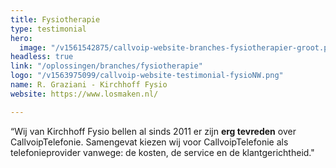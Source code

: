 ```yaml
---
title: Fysiotherapie
type: testimonial
hero:
  image: "/v1561542875/callvoip-website-branches-fysiotherapier-groot.png"
headless: true
link: "/oplossingen/branches/fysiotherapie"
logo: "/v1563975099/callvoip-website-testimonial-fysioNW.png"
name: R. Graziani - Kirchhoff Fysio
website: https://www.losmaken.nl/

---
```

“Wij van Kirchhoff Fysio bellen al sinds 2011 er zijn **erg tevreden** over CallvoipTelefonie. Samengevat kiezen wij voor CallvoipTelefonie als telefonieprovider vanwege: de kosten, de service en de klantgerichtheid."